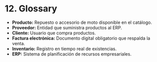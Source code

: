# 12. Glossary

- **Producto:** Repuesto o accesorio de moto disponible en el catálogo.
- **Proveedor:** Entidad que suministra productos al ERP.
- **Cliente:** Usuario que compra productos.
- **Factura electrónica:** Documento digital obligatorio que respalda la venta.
- **Inventario:** Registro en tiempo real de existencias.
- **ERP:** Sistema de planificación de recursos empresariales.
